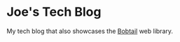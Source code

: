 # Joe's Tech Blog
My tech blog that also showcases the [Bobtail](https://github.com/joegasewicz/bobtail) web library.